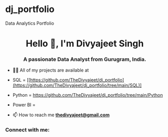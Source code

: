 # dj_portfolio
Data Analytics Portfolio

<h1 align="center">Hello 👋, I'm Divyajeet Singh</h1>
<h3 align="center">A passionate Data Analyst from Gurugram, India.</h3>

- 👨‍💻 All of my projects are available at 
- SQL = [[https://github.com/TheDivyajeet/dj_portfolio](https://github.com/TheDivyajeet/dj_portfolio/tree/main/SQL)]
- Python = https://github.com/TheDivyajeet/dj_portfolio/tree/main/Python
- Power BI = 

- 📫 How to reach me **thedivyajeet@gmail.com**

<h3 align="left">Connect with me:</h3>
<p align="left">
</p>

